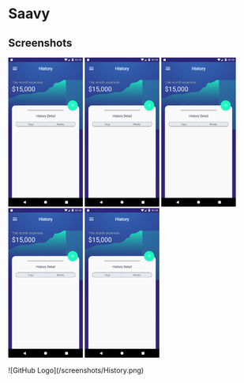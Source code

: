 # Saavy
## Screenshots
<p float="left">
  <img src="/screenshots/History.png" width="30%" />
  <img src="/screenshots/History.png" width="30%" /> 
  <img src="/screenshots/History.png" width="30%" />
  <img src="/screenshots/History.png" width="30%" />
  <img src="/screenshots/History.png" width="30%" />
</p>
![GitHub Logo](/screenshots/History.png)

